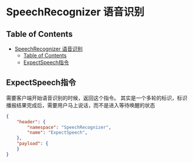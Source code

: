 # SpeechRecognizer 语音识别

## Table of Contents


   * [SpeechRecognizer 语音识别](#speechrecognizer-语音识别)
      * [Table of Contents](#table-of-contents)
      * [ExpectSpeech指令](#expectspeech指令)


## ExpectSpeech指令
需要客户端开始语音识别的时候，返回这个指令。
其实是一个多轮的标识，标识播报结果完成后，需要用户马上说话，而不是进入等待唤醒的状态
```json
{
    "header": {
        "namespace": "SpeechRecognizer",
        "name": "ExpectSpeech",
    },
    "payload": {
    }
}
```

